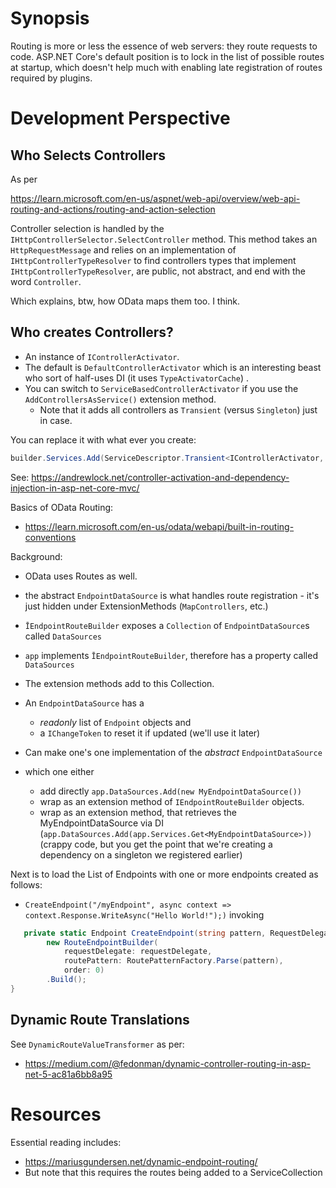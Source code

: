 # Synopsis #

Routing is more or less the essence of web servers: they route requests to code.
ASP.NET Core's default position is to lock in the list of possible routes at startup, 
which doesn't help much with enabling late registration of routes required by plugins.





# Development Perspective #

## Who Selects Controllers ##

As per 

https://learn.microsoft.com/en-us/aspnet/web-api/overview/web-api-routing-and-actions/routing-and-action-selection

Controller selection is handled by the `IHttpControllerSelector.SelectController` method. This method takes an `HttpRequestMessage` 
and relies on an implementation of `IHttpControllerTypeResolver` to find controllers types that implement `IHttpControllerTypeResolver`, are public, not abstract, and end with the word `Controller`.

Which explains, btw, how OData maps them too. I think.


## Who creates Controllers? ##

* An instance of `IControllerActivator`.
* The default is `DefaultControllerActivator` which is an interesting beast who sort of half-uses DI (it uses `TypeActivatorCache`) .
* You can switch to `ServiceBasedControllerActivator` if you use the `AddControllersAsService()` extension method.
  * Note that it adds all controllers as `Transient` (versus `Singleton`) just in case.

You can replace it with what ever you create:

```cs
builder.Services.Add(ServiceDescriptor.Transient<IControllerActivator, MyServiceBasedControllerActivator>());
```

See: https://andrewlock.net/controller-activation-and-dependency-injection-in-asp-net-core-mvc/



Basics of OData Routing:
* https://learn.microsoft.com/en-us/odata/webapi/built-in-routing-conventions

Background:

* OData uses Routes as well.
* the abstract `EndpointDataSource` is what handles route registration - it's just hidden under ExtensionMethods (`MapControllers`, etc.)
* `ĪEndpointRouteBuilder` exposes a `Collection` of `EndpointDataSource`s called `DataSources`
* `app` implements `ĪEndpointRouteBuilder`, therefore has a property called `DataSources`
* The extension methods add to this Collection. 
* An `EndpointDataSource` has a 
  * *readonly* list of `Endpoint` objects and 
  * a `IChangeToken` to reset it if updated (we'll use it later) 

* Can make one's one implementation of the *abstract* `EndpointDataSource`
* which one either
  * add directly `app.DataSources.Add(new MyEndpointDataSource())` 
  * wrap as an extension method of `IEndpointRouteBuilder` objects.
  * wrap as an extension method, that retrieves the MyEndpointDataSource via DI (`app.DataSources.Add(app.Services.Get<MyEndpointDataSource>))` (crappy code, but you get the point that we're creating a dependency on a singleton we registered earlier)

Next is to load the List of Endpoints with one or more endpoints created as follows:

*   `CreateEndpoint("/myEndpoint", async context =>  context.Response.WriteAsync("Hello World!");)`
invoking

```cs
   private static Endpoint CreateEndpoint(string pattern, RequestDelegate requestDelegate) =>
        new RouteEndpointBuilder(
            requestDelegate: requestDelegate,
            routePattern: RoutePatternFactory.Parse(pattern),
            order: 0)
        .Build();
}
```

## Dynamic Route Translations ##

See `DynamicRouteValueTransformer` as per:
* https://medium.com/@fedonman/dynamic-controller-routing-in-asp-net-5-ac81a6bb8a95


# Resources #

Essential reading includes:
  * https://mariusgundersen.net/dynamic-endpoint-routing/
  * But note that this requires the routes being added to a ServiceCollection